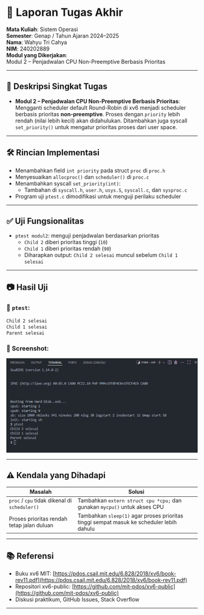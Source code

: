 # 📝 Laporan Tugas Akhir

**Mata Kuliah**: Sistem Operasi  
**Semester**: Genap / Tahun Ajaran 2024–2025  
**Nama**: Wahyu Tri Cahya  
**NIM**: 240202889  
**Modul yang Dikerjakan**:  
Modul 2 – Penjadwalan CPU Non-Preemptive Berbasis Prioritas  

---

## 📌 Deskripsi Singkat Tugas

* **Modul 2 – Penjadwalan CPU Non-Preemptive Berbasis Prioritas**:  
  Mengganti scheduler default Round-Robin di xv6 menjadi scheduler berbasis prioritas **non-preemptive**. Proses dengan `priority` lebih rendah (nilai lebih kecil) akan didahulukan. Ditambahkan juga syscall `set_priority()` untuk mengatur prioritas proses dari user space.

---

## 🛠️ Rincian Implementasi

* Menambahkan field `int priority` pada struct `proc` di `proc.h`
* Menyesuaikan `allocproc()` dan `scheduler()` di `proc.c`
* Menambahkan syscall `set_priority(int)`:
  - Tambahan di `syscall.h`, `user.h`, `usys.S`, `syscall.c`, dan `sysproc.c`
* Program uji `ptest.c` dimodifikasi untuk menguji perilaku scheduler

---

## ✅ Uji Fungsionalitas

* `ptest modul2`: menguji penjadwalan berdasarkan prioritas
  - `Child 2` diberi prioritas tinggi (`10`)
  - `Child 1` diberi prioritas rendah (`90`)
  - Diharapkan output: `Child 2 selesai` muncul sebelum `Child 1 selesai`

---

## 📷 Hasil Uji

### 📍 `ptest`:

```
Child 2 selesai
Child 1 selesai
Parent selesai
```

### 📸 Screenshot:
![hasil ptest](./screenshot/ptest_m2-output.png)

---

## ⚠️ Kendala yang Dihadapi

| Masalah                                      | Solusi                                                                                          |
| -------------------------------------------- | ----------------------------------------------------------------------------------------------- |
| `proc` / `cpu` tidak dikenal di `scheduler()`| Tambahkan `extern struct cpu *cpu;` dan gunakan `mycpu()` untuk akses CPU                      |
| Proses prioritas rendah tetap jalan duluan   | Tambahkan `sleep(1)` agar proses prioritas tinggi sempat masuk ke scheduler lebih dahulu       |

---

## 📚 Referensi

* Buku xv6 MIT: [https://pdos.csail.mit.edu/6.828/2018/xv6/book-rev11.pdf](https://pdos.csail.mit.edu/6.828/2018/xv6/book-rev11.pdf)  
* Repositori xv6-public: [https://github.com/mit-pdos/xv6-public](https://github.com/mit-pdos/xv6-public)  
* Diskusi praktikum, GitHub Issues, Stack Overflow
  
---
